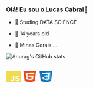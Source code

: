 ### Olá! Eu sou o Lucas Cabral👋
- 🔭 Studing DATA SCIENCE

- 🎂 14 years old
  
- 🌱 Minas Gerais ...
  

 ![Anurag's GitHub stats](https://github-readme-stats.vercel.app/api?username=Ltcabral21&show_icons=true&theme=radical)

<div style="display: inline_block"><br>
  <img align="center" alt="Rafa-Js" height="30" width="40" src="https://raw.githubusercontent.com/devicons/devicon/master/icons/javascript/javascript-plain.svg">
  <img align="center" alt="Rafa-HTML" height="30" width="40" src="https://raw.githubusercontent.com/devicons/devicon/master/icons/html5/html5-original.svg">
  <img align="center" alt="Rafa-CSS" height="30" width="40" src="https://raw.githubusercontent.com/devicons/devicon/master/icons/css3/css3-original.svg">

  
</div>
